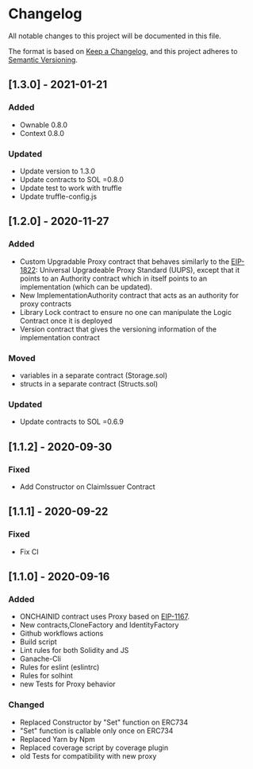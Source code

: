 # Changelog
All notable changes to this project will be documented in this file.

The format is based on [Keep a Changelog](https://keepachangelog.com/en/1.0.0/),
and this project adheres to [Semantic Versioning](https://semver.org/spec/v2.0.0.html).

## [1.3.0] - 2021-01-21
### Added
- Ownable 0.8.0
- Context 0.8.0
### Updated
- Update version to 1.3.0
- Update contracts to SOL =0.8.0
- Update test to work with truffle
- Update truffle-config.js

## [1.2.0] - 2020-11-27
### Added
- Custom Upgradable Proxy contract that behaves similarly to the [EIP-1822](https://eips.ethereum.org/EIPS/eip-1822): Universal Upgradeable Proxy Standard (UUPS), except that it points to an Authority contract which in itself points to an implementation (which can be updated).
- New ImplementationAuthority contract that acts as an authority for proxy contracts
- Library Lock contract to ensure no one can manipulate the Logic Contract once it is deployed
- Version contract that gives the versioning information of the implementation contract
### Moved
- variables in a separate contract (Storage.sol)
- structs in a separate contract (Structs.sol)
### Updated
- Update contracts to SOL =0.6.9

## [1.1.2] - 2020-09-30
### Fixed
- Add Constructor on ClaimIssuer Contract

## [1.1.1] - 2020-09-22
### Fixed
- Fix CI

## [1.1.0] - 2020-09-16
### Added
- ONCHAINID contract uses Proxy based on [EIP-1167](https://eips.ethereum.org/EIPS/eip-1167).
- New contracts,CloneFactory and IdentityFactory
- Github workflows actions
- Build script
- Lint rules for both Solidity and JS
- Ganache-Cli
- Rules for eslint (eslintrc)
- Rules for solhint
- new Tests for Proxy behavior

### Changed
- Replaced Constructor by "Set" function on ERC734
- "Set" function is callable only once on ERC734
- Replaced Yarn by Npm
- Replaced coverage script by coverage plugin
- old Tests for compatibility with new proxy
